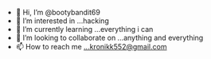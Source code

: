 - 👋 Hi, I’m @bootybandit69
- 👀 I’m interested in ...hacking
- 🌱 I’m currently learning ...everything i can
- 💞️ I’m looking to collaborate on ...anything and everything
- 📫 How to reach me ...kronikk552@gmail.com

<!---
bootybandit69/bootybandit69 is a ✨ special ✨ repository because its `README.md` (this file) appears on your GitHub profile.
You can click the Preview link to take a look at your changes.
--->
